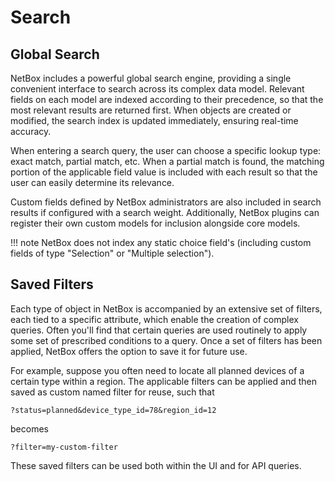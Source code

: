 # Search

## Global Search

NetBox includes a powerful global search engine, providing a single convenient interface to search across its complex data model. Relevant fields on each model are indexed according to their precedence, so that the most relevant results are returned first. When objects are created or modified, the search index is updated immediately, ensuring real-time accuracy.

When entering a search query, the user can choose a specific lookup type: exact match, partial match, etc. When a partial match is found, the matching portion of the applicable field value is included with each result so that the user can easily determine its relevance.

Custom fields defined by NetBox administrators are also included in search results if configured with a search weight. Additionally, NetBox plugins can register their own custom models for inclusion alongside core models.

!!! note
    NetBox does not index any static choice field's (including custom fields of type "Selection" or "Multiple selection").

## Saved Filters

Each type of object in NetBox is accompanied by an extensive set of filters, each tied to a specific attribute, which enable the creation of complex queries. Often you'll find that certain queries are used routinely to apply some set of prescribed conditions to a query. Once a set of filters has been applied, NetBox offers the option to save it for future use.

For example, suppose you often need to locate all planned devices of a certain type within a region. The applicable filters can be applied and then saved as custom named filter for reuse, such that

```
?status=planned&device_type_id=78&region_id=12
```

becomes

```
?filter=my-custom-filter
```

These saved filters can be used both within the UI and for API queries.
